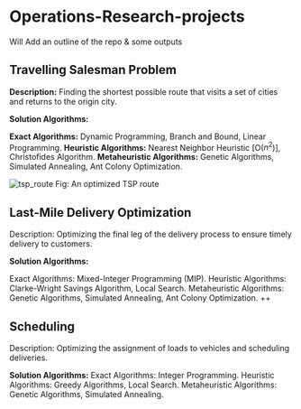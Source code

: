# Operations-Research-projects

Will Add an outline of the repo & some outputs

## Travelling Salesman Problem

**Description:** Finding the shortest possible route that visits a set of cities and returns to the origin city.

**Solution Algorithms:**

**Exact Algorithms:** Dynamic Programming, Branch and Bound, Linear Programming.
**Heuristic Algorithms:** Nearest Neighbor Heuristic [O($n^2$)], Christofides Algorithm.
**Metaheuristic Algorithms:** Genetic Algorithms, Simulated Annealing, Ant Colony Optimization.

![tsp_route](https://github.com/user-attachments/assets/b6d5a1ab-d90d-4285-9907-ffc47fde8937)
Fig: An optimized TSP route


## Last-Mile Delivery Optimization
Description: Optimizing the final leg of the delivery process to ensure timely delivery to customers.

**Solution Algorithms:**

Exact Algorithms: Mixed-Integer Programming (MIP).
Heuristic Algorithms: Clarke-Wright Savings Algorithm, Local Search.
Metaheuristic Algorithms: Genetic Algorithms, Simulated Annealing, Ant Colony Optimization.
++

## Scheduling
Description: Optimizing the assignment of loads to vehicles and scheduling deliveries.

**Solution Algorithms:**
Exact Algorithms: Integer Programming.
Heuristic Algorithms: Greedy Algorithms, Local Search.
Metaheuristic Algorithms: Genetic Algorithms, Simulated Annealing.
